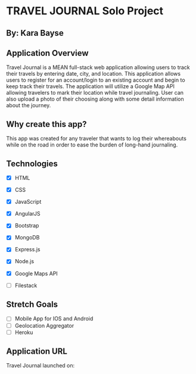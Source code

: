 TRAVEL JOURNAL Solo Project
===========================

By: Kara Bayse
--------------

Application Overview
--------------------
Travel Journal is a MEAN full-stack web application allowing users to track their travels by entering date, city, and location. This application allows users to register for an account/login to an existing account and begin to keep track their travels. The application will utilize a Google Map API allowing travelers to mark their location while travel journaling. User can also upload a photo of their choosing along with some detail information about the journey.

Why create this app?
--------------------
This app was created for any traveler that wants to log their whereabouts while on the road in order to ease the burden of long-hand journaling.

Technologies
------------
- [X] HTML
- [X] CSS
- [X] JavaScript
- [X] AngularJS
- [X] Bootstrap
- [X] MongoDB
- [X] Express.js
- [X] Node.js
- [X] Google Maps API
- [ ] Filestack


Stretch Goals
-------------
- [ ] Mobile App for IOS and Android
- [ ] Geolocation Aggregator
- [ ] Heroku

Application URL
---------------
Travel Journal launched on:
